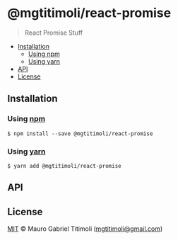 # @mgtitimoli/react-promise

> React Promise Stuff

<!-- START doctoc generated TOC please keep comment here to allow auto update -->
<!-- DON'T EDIT THIS SECTION, INSTEAD RE-RUN doctoc TO UPDATE -->


- [Installation](#installation)
  - [Using npm](#using-npm)
  - [Using yarn](#using-yarn)
- [API](#api)
- [License](#license)

<!-- END doctoc generated TOC please keep comment here to allow auto update -->

## Installation

### Using [npm](https://docs.npmjs.com/cli/npm)

```
$ npm install --save @mgtitimoli/react-promise
```

### Using [yarn](https://yarnpkg.com)

```
$ yarn add @mgtitimoli/react-promise
```

## API



## License

[MIT](LICENSE.txt) :copyright: Mauro Gabriel Titimoli (mgtitimoli@gmail.com)